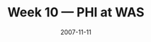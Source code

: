 ---
layout: game
title: Week 10 — PHI at WAS
season: 2007
game_id: 2007_10_PHI_WAS
week: 10
date: 2007-11-11
home_team: WAS
away_team: PHI
final_home: 
final_away: 
pbp_url: /assets/data/pbp/2007/2007_10_PHI_WAS.csv.gz
---